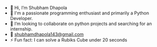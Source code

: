 - 👋 Hi, I’m Shubham Dhapola
- 🎯 I'm a passionate programming enthusiast and primarily a Python Developer.
- 👀 I’m looking to collaborate on python projects and searching for an internship.
- 📧 shubhamdhapola143@gmail.com 
- ⚡ Fun fact: I can solve a Rubiks Cube under 20 seconds

<!---
shubhamxdhapola/shubhamxdhapola is a ✨ special ✨ repository because its `README.md` (this file) appears on your GitHub profile.
You can click the Preview link to take a look at your changes.
--->
